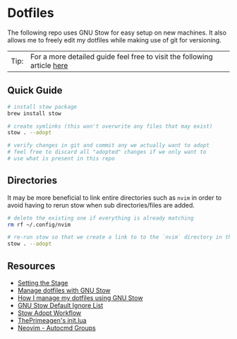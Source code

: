 # Dotfiles

The following repo uses GNU Stow for easy setup on new machines. It also allows me to freely edit my dotfiles while making use of git for versioning.

<!-- prettier-ignore -->
| | | 
|-|-|
| Tip: | For a more detailed guide feel free to visit the following article [here][_r0] |

## Quick Guide

```sh
# install stow package
brew install stow

# create symlinks (this won't overwrite any files that may exist)
stow . --adopt

# verify changes in git and commit any we actually want to adopt
# feel free to discard all "adopted" changes if we only want to
# use what is present in this repo
```

## Directories

It may be more beneficial to link entire directories such as `nvim` in order to
avoid having to rerun stow when sub directories/files are added.

```sh
# delete the existing one if everything is already matching
rm rf ~/.config/nvim

# re-run stow so that we create a link to to the `nvim` directory in this repo
stow . --adopt
```

## Resources

-   [Setting the Stage][_r0]
-   [Manage dotfiles with GNU Stow][_r1]
-   [How I manage my dotfiles using GNU Stow][_r2]
-   [GNU Stow Default Ignore List][_r3]
-   [Stow Adopt Workflow][_r4]
-   [ThePrimeagen's init.lua][_r5]
-   [Neovim - Autocmd Groups][_r6]

[_r0]: https://www.lelopez.io/blog/dev-environement
[_r1]: https://dr563105.github.io/blog/manage-dotfiles-with-gnu-stow/
[_r2]: https://tamerlan.dev/how-i-manage-my-dotfiles-using-gnu-stow/
[_r3]: https://www.gnu.org/software/stow/manual/stow.html#Types-And-Syntax-Of-Ignore-Lists
[_r4]: https://unix.stackexchange.com/a/698982
[_r5]: https://github.com/ThePrimeagen/init.lua/tree/master
[_r6]: https://neovim.io/doc/user/autocmd.html#autocmd-groups
[_r7]: https://github.com/nvim-neotest/nvim-nio
[_r8]: https://github.com/ThePrimeagen/harpoon/issues/302
